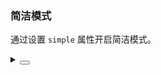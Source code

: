 ### 简洁模式

通过设置 `simple` 属性开启简洁模式。

<div class="cell-demo vp-raw">
  <yc-pagination
    :total="200"
    simple />
</div>

<script setup>
import { ref } from 'vue';
const size = ref('medium');
</script>

<details>
<summary>
 <button class="code-btn"  >
    <icon-code />
 </button>
</summary>

```vue
<template>
  <yc-pagination
    :total="200"
    simple />
</template>
```

</details>
